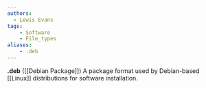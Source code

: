 ```yaml
---
authors:
  - Lewis Evans
tags:
    - Software
    - File_types
aliases:
    - .deb
---
```

**.deb** ([[Debian Package]]) A package format used by Debian-based [[Linux]] distributions for software installation.
